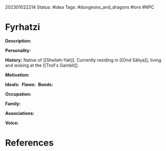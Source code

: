 202301022214
Status: #idea
Tags: #dungeons_and_dragons #lore #NPC 

# Fyrhatzi
**Description:** 

**Personality:** 

**History:** Native of [[Sheiteh-Yah]]. Currently residing in [[Ond Sâliya]], living and woking at the [[Troll's Gambit]].

**Motivation:** 

**Ideals:** 
**Flaws:** 
**Bonds:** 

**Occupation:** 

**Family:** 

**Associations:** 

**Voice:** 



# References